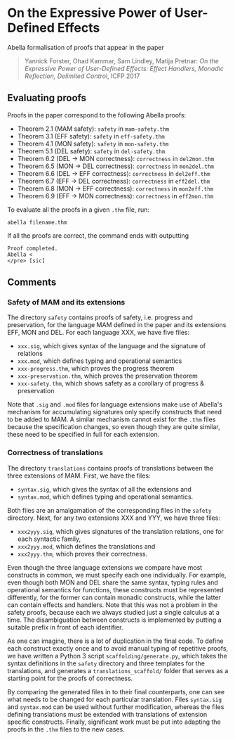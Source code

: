 # On the Expressive Power of User-Defined Effects

Abella formalisation of proofs that appear in the paper
> Yannick Forster, Ohad Kammar, Sam Lindley, Matija Pretnar:
> *On the Expressive Power of User-Defined Effects:*
> *Effect Handlers, Monadic Reflection, Delimited Control*,
> ICFP 2017

## Evaluating proofs

Proofs in the paper correspond to the following Abella proofs:

* Theorem 2.1 (MAM safety): `safety` in `mam-safety.thm`
* Theorem 3.1 (EFF safety): `safety` in `eff-safety.thm`
* Theorem 4.1 (MON safety): `safety` in `mon-safety.thm`
* Theorem 5.1 (DEL safety): `safety` in `del-safety.thm`
* Theorem 6.2 (DEL → MON correctness):  `correctness` in `del2mon.thm`
* Theorem 6.5 (MON → DEL correctness):  `correctness` in `mon2del.thm`
* Theorem 6.6 (DEL → EFF correctness):  `correctness` in `del2eff.thm`
* Theorem 6.7 (EFF → DEL correctness):  `correctness` in `eff2del.thm`
* Theorem 6.8 (MON → EFF correctness):  `correctness` in `mon2eff.thm`
* Theorem 6.9 (EFF → MON correctness):  `correctness` in `eff2mon.thm`

To evaluate all the proofs in a given `.thm` file, run:

    abella filename.thm

If all the proofs are correct, the command ends with outputting

    Proof completed.
    Abella < 
    </pre> [sic]


## Comments

### Safety of MAM and its extensions

The directory `safety` contains proofs of safety, i.e. progress and
preservation, for the language MAM defined in the paper and its extensions EFF,
MON and DEL. For each language XXX, we have five files:

* `xxx.sig`, which gives syntax of the language and the signature of relations
* `xxx.mod`, which defines typing and operational semantics
* `xxx-progress.thm`, which proves the progress theorem
* `xxx-preservation.thm`, which proves the preservation theorem
* `xxx-safety.thm`, which shows safety as a corollary of progress & preservation

Note that `.sig` and `.mod` files for language extensions make use of Abella's
mechanism for accumulating signatures only specify constructs that need to be
added to MAM. A similar mechanism cannot exist for the `.thm` files because the
specification changes, so even though they are quite similar, these need to be
specified in full for each extension.


### Correctness of translations

The directory `translations` contains proofs of translations between the three
extensions of MAM. First, we have the files:

* `syntax.sig`, which gives the syntax of all the extensions and
* `syntax.mod`, which defines typing and operational semantics.

Both files are an amalgamation of the corresponding files in the `safety`
directory. Next, for any two extensions XXX and YYY, we have three files:

* `xxx2yyy.sig`, which gives signatures of the translation relations, one for each syntactic family,
* `xxx2yyy.mod`, which defines the translations and
* `xxx2yyy.thm`, which proves their correctness.

Even though the three language extensions we compare have most constructs in
common, we must specify each one individually. For example, even though both MON
and DEL share the same syntax, typing rules and operational semantics for
functions, these constructs must be represented differently, for the former can
contain monadic constructs, while the latter can contain effects and handlers.
Note that this was not a problem in the safety proofs, because each we always
studied just a single calculus at a time. The disambiguation between constructs
is implemented by putting a suitable prefix in front of each identifier.

As one can imagine, there is a lot of duplication in the final code. To define
each construct exactly once and to avoid manual typing of repetitive proofs, we
have written a Python 3 script `scaffolding/generate.py`, which takes the syntax
definitions in the `safety` directory and three templates for the translations,
and generates a `translations_scaffold/` folder that serves as a starting point
for the proofs of correctness.

By comparing the generated files in to their final counterparts, one can see
what needs to be changed for each particular translation. Files `syntax.sig` and
`syntax.mod` can be used without further modification, whereas the files
defining translations must be extended with translations of extension specific
constructs. Finally, significant work must be put into adapting the proofs in
the `.thm` files to the new cases.
